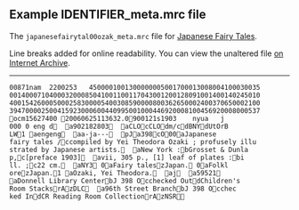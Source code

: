 ## Example IDENTIFIER_meta.mrc file

The `japanesefairytal00ozak_meta.mrc` file for [Japanese Fairy Tales](http://www.archive.org/details/japanesefairytal00ozak).

Line breaks added for online readability. You can view the unaltered file [on Internet Archive](https://ia600308.us.archive.org/27/items/japanesefairytal00ozak/japanesefairytal00ozak_meta.mrc).

-----

    00871nam  2200253   4500001001300000005001700013008004100030035
    001400071040003200085041001100117043001200128091001400140245010
    400154260005000258300005400308590000800362650002400370650002100
    394700002500415923000600440995001000446920008100456920008000537
    ocm15627400 20060625113632.0900121s1903    nyua   j      
    000 0 eng d  a902182803  aCLOcCLOdm/cdBNYdUtOrB
    LW1 aengeng  aa-ja---  pJa398cO00aJapanese 
    fairy tales /ccompiled by Yei Theodora Ozaki ; profusely illu
    strated by Japanese artists.  aNew York :bGrosset & Dunla
    p,c[preface 1903]  avii, 305 p., [1] leaf of plates :bi
    ll. ;c22 cm.  aNY3 0aFairy taleszJapan. 0aFolkl
    orezJapan.1 aOzaki, Yei Theodora.  aj  a59521  
    aDonnell Library CenterbJ 398 Occhecked OutdChildren's 
    Room StacksrAzDLC  a96th Street BranchbJ 398 Occhec
    ked IndCR Reading Room CollectionrAzNSR
